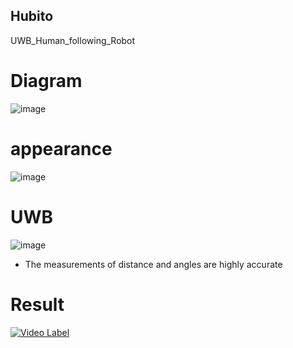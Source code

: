 ## Hubito
UWB_Human_following_Robot

# Diagram
![image](https://github.com/kimkihyun97/Hubito/assets/122510616/588acace-f68a-4ca4-9c70-ab62aab2bf28)


# appearance
![image](https://github.com/kimkihyun97/Hubito/assets/122510616/88691415-c747-4dd7-83c8-6226766e6a85)


# UWB
![image](https://github.com/kimkihyun97/Hubito/assets/122510616/5f18d334-f9ed-4a75-842d-aeece98dde90)

- The measurements of distance and angles are highly accurate

# Result
[![Video Label](http://img.youtube.com/vi/YWtCDyIeMEQ/0.jpg)](https://youtu.be/YWtCDyIeMEQ?t=0s)
